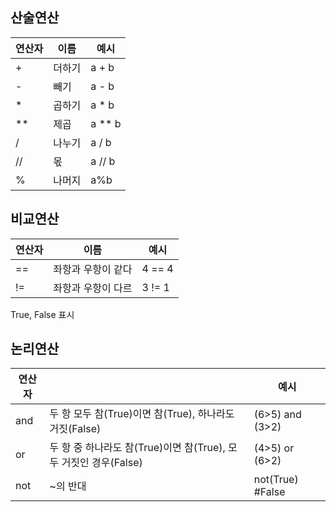 ## 산술연산

|연산자|이름|예시|
|------|---|---|
|+|더하기| a + b|
|-|빼기| a - b|
| * |곱하기| a * b|
| ** |제곱| a ** b|
| / |나누기| a / b|
| // |몫|a // b|
| % |나머지|a%b|

## 비교연산

|연산자|이름|예시|
|------|---|---|
|==|좌항과 우항이 같다| 4 == 4 |
|!=|좌항과 우항이 다르| 3 != 1|

True, False 표시

## 논리연산

|연산자||예시|
|------|---|---|
|and|두 항 모두 참(True)이면 참(True), 하나라도 거짓(False)| (6>5) and (3>2) |
|or|두 항 중 하나라도 참(True)이면 참(True), 모두 거짓인 경우(False) | (4>5) or (6>2)|
|not|~의 반대| not(True) #False |

